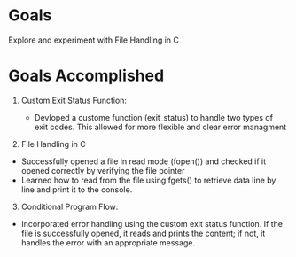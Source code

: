 # Goals
Explore and experiment with File Handling in C

# Goals Accomplished
1. Custom Exit Status Function:
   - Devloped a custome function (exit_status) to handle two types of exit codes. This allowed for more flexible and clear error managment

2. File Handling in C
  - Successfully opened a file in read mode (fopen()) and checked if it opened correctly by verifying the file pointer
  - Learned how to read from the file using fgets() to retrieve data line by line and print it to the console.

3. Conditional Program Flow:
  * Incorporated error handling using the custom exit status function. If the file is successfully opened, it reads and prints the content; if not, it handles the error with an appropriate message.

